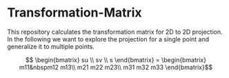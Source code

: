 # Transformation-Matrix
This repository calculates the transformation matrix for 2D to 2D projection. In the following we want to explore the projection for a single point and generalize it to multiple points.

```math
  \begin{bmatrix} 
    su \\ 
    sv \\ 
    s
  \end{bmatrix} = 
  
  \begin{bmatrix} 
   
    m11&nbspm12  m13\\ 
    m21 m22 m23\\ 
    m31 m32 m33

  \end{bmatrix}
```

